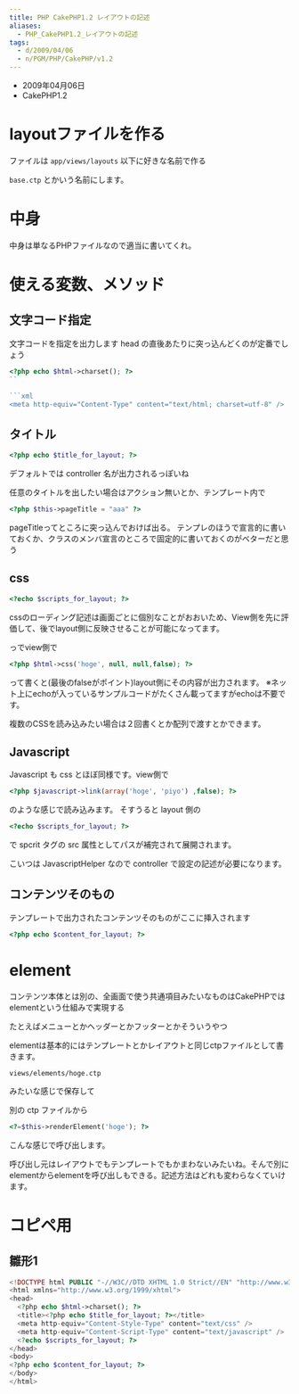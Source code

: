 ```yaml
---
title: PHP CakePHP1.2 レイアウトの記述
aliases:
  - PHP_CakePHP1.2_レイアウトの記述
tags:
  - d/2009/04/06
  - n/PGM/PHP/CakePHP/v1.2
---
```


- 2009年04月06日
- CakePHP1.2


layoutファイルを作る
================================================================================
ファイルは `app/views/layouts` 以下に好きな名前で作る

`base.ctp` とかいう名前にします。

中身
================================================================================
中身は単なるPHPファイルなので適当に書いてくれ。

使える変数、メソッド
================================================================================
文字コード指定
--------------------------------------------------------------------------------
文字コードを指定を出力します head の直後あたりに突っ込んどくのが定番でしょう

```php
<?php echo $html->charset(); ?>
``

```xml
<meta http-equiv="Content-Type" content="text/html; charset=utf-8" />
```

タイトル
--------------------------------------------------------------------------------
```php
<?php echo $title_for_layout; ?>
```

デフォルトでは controller 名が出力されるっぽいね

任意のタイトルを出したい場合はアクション無いとか、テンプレート内で

```php
<?php $this->pageTitle = "aaa" ?>
```

pageTitleってところに突っ込んでおけば出る。
テンプレのほうで宣言的に書いておくか、クラスのメンバ宣言のところで固定的に書いておくのがベターだと思う

css
--------------------------------------------------------------------------------

```php
<?echo $scripts_for_layout; ?>
```
cssのローディング記述は画面ごとに個別なことがおおいため、View側を先に評価して、後でlayout側に反映させることが可能になってます。

っでview側で

```php
<?php $html->css('hoge', null, null,false); ?>
```

って書くと(最後のfalseがポイント)layout側にその内容が出力されます。
※ネット上にechoが入っているサンプルコードがたくさん載ってますがechoは不要です。

複数のCSSを読み込みたい場合は２回書くとか配列で渡すとかできます。

Javascript
--------------------------------------------------------------------------------
Javascript も css とほぼ同様です。view側で

```php
<?php $javascript->link(array('hoge', 'piyo') ,false); ?>
```

のような感じで読み込みます。
そすうると layout 側の

```php
<?echo $scripts_for_layout; ?>
```

で spcrit タグの src 属性としてパスが補完されて展開されます。

こいつは JavascriptHelper なので controller で設定の記述が必要になります。


コンテンツそのもの
--------------------------------------------------------------------------------
テンプレートで出力されたコンテンツそのものがここに挿入されます

```php
<?php echo $content_for_layout; ?>
```


element
================================================================================
コンテンツ本体とは別の、全画面で使う共通項目みたいなものはCakePHPではelementという仕組みで実現する

たとえばメニューとかヘッダーとかフッターとかそういうやつ

elementは基本的にはテンプレートとかレイアウトと同じctpファイルとして書きます。

```
views/elements/hoge.ctp
```

みたいな感じで保存して

別の ctp ファイルから

```php
<?=$this->renderElement('hoge'); ?>
```

こんな感じで呼び出します。

呼び出し元はレイアウトでもテンプレートでもかまわないみたいね。そんで別にelementからelementを呼び出しもできる。記述方法はどれも変わらなくていけます。


コピペ用
================================================================================
雛形1
--------------------------------------------------------------------------------

```php
<!DOCTYPE html PUBLIC "-//W3C//DTD XHTML 1.0 Strict//EN" "http://www.w3.org/TR/xhtml1/DTD/xhtml1-strict.dtd">
<html xmlns="http://www.w3.org/1999/xhtml">
<head>
  <?php echo $html->charset(); ?>
  <title><?php echo $title_for_layout; ?></title>
  <meta http-equiv="Content-Style-Type" content="text/css" />
  <meta http-equiv="Content-Script-Type" content="text/javascript" />
  <?echo $scripts_for_layout; ?>
</head>
<body>
<?php echo $content_for_layout; ?>
</body>
</html>
```

